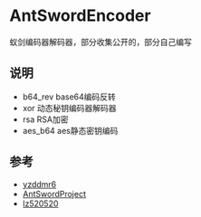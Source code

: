 # AntSwordEncoder
蚁剑编码器解码器，部分收集公开的，部分自己编写

说明
---
* b64_rev base64编码反转
* xor 动态秘钥编码器解码器
* rsa RSA加密
* aes_b64 aes静态密钥编码


参考
---
* [yzddmr6](https://xz.aliyun.com/t/6571)
* [AntSwordProject](https://github.com/AntSwordProject/AwesomeEncoder.git)
* [lz520520](https://xz.aliyun.com/t/7735)
